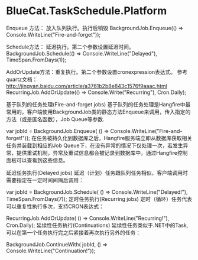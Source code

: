 # BlueCat.TaskSchedule.Platform


Enqueue 方法： 放入队列执行。执行后销毁
BackgroundJob.Enqueue(() => Console.WriteLine("Fire-and-forget"));
 
Schedule方法： 延迟执行。第二个参数设置延迟时间。
BackgroundJob.Schedule(() => Console.WriteLine("Delayed"), TimeSpan.FromDays(1));

AddOrUpdate方法：重复执行。第二个参数设置cronexpression表达式。
参考quartz文档：http://jingyan.baidu.com/article/a3761b2b8e843c1576f9aaac.html
RecurringJob.AddOrUpdate(() => Console.Write("Recurring"), Cron.Daily);


基于队列的任务处理(Fire-and-forget jobs)
基于队列的任务处理是Hangfire中最常用的，客户端使用BackgroundJob类的静态方法Enqueue来调用，传入指定的方法（或是匿名函数），Job Queue等参数.

var jobId = BackgroundJob.Enqueue(
    () => Console.WriteLine("Fire-and-forget!"));
在任务被持久化到数据库之后，Hangfire服务端立即从数据库获取相关任务并装载到相应的Job Queue下，在没有异常的情况下仅处理一次，若发生异常，提供重试机制，异常及重试信息都会被记录到数据库中，通过Hangfire控制面板可以查看到这些信息。

延迟任务执行(Delayed jobs)
延迟（计划）任务跟队列任务相似，客户端调用时需要指定在一定时间间隔后调用：

var jobId = BackgroundJob.Schedule(
    () => Console.WriteLine("Delayed!"),
    TimeSpan.FromDays(7));
定时任务执行(Recurring jobs)
定时（循环）任务代表可以重复性执行多次，支持CRON表达式：

RecurringJob.AddOrUpdate(
    () => Console.WriteLine("Recurring!"),
    Cron.Daily);
延续性任务执行(Continuations)
延续性任务类似于.NET中的Task,可以在第一个任务执行完之后紧接着再次执行另外的任务：

BackgroundJob.ContinueWith(
    jobId,
    () => Console.WriteLine("Continuation!"));